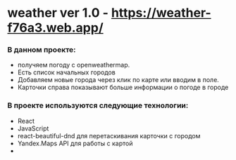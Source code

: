 # weather ver 1.0 - https://weather-f76a3.web.app/

### В данном проекте:

- получяем погоду с openweathermap. 
- Есть список начальных городов
- Добавляем новые города через клик по карте или вводим в поле. 
- Карточки справа показывают больше информации о погоде в городе

### В проекте используются следующие технологии:

- React
- JavaScript
- react-beautiful-dnd для перетаскивания карточки с городом
- Yandex.Maps API для работы с картой 
- 

